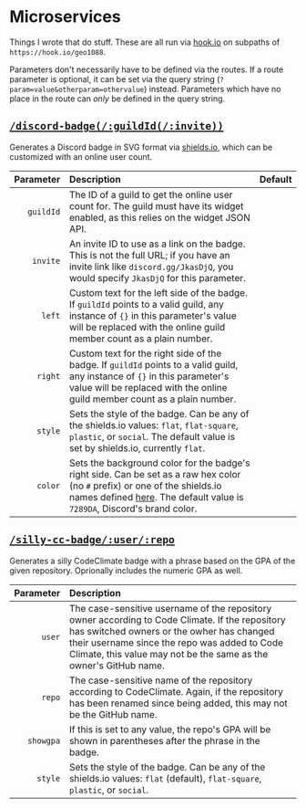 # Microservices

Things I wrote that do stuff. These are all run via [hook.io](https://hook.io/) on subpaths of `https://hook.io/geo1088`.

Parameters don't necessarily have to be defined via the routes. If a route parameter is optional, it can be set via the query string (`?param=value&otherparam=othervalue`) instead. Parameters which have no place in the route can *only* be defined in the query string.

## [`/discord-badge(/:guildId(/:invite))`](https://hook.io/geo1088/discord-badge)

Generates a Discord badge in SVG format via [shields.io](http://shields.io), which can be customized with an online user count.

Parameter | Description | Default
---------:|:------------|:-------
`guildId` | The ID of a guild to get the online user count for. The guild must have its widget enabled, as this relies on the widget JSON API.
`invite` | An invite ID to use as a link on the badge. This is not the full URL; if you have an invite link like `discord.gg/JkasDjQ`, you would specify `JkasDjQ` for this parameter.
`left` | Custom text for the left side of the badge. If `guildId` points to a valid guild, any instance of `{}` in this parameter's value will be replaced with the online guild member count as a plain number.
`right` | Custom text for the right side of the badge. If `guildId` points to a valid guild, any instance of `{}` in this parameter's value will be replaced with the online guild member count as a plain number.
`style` | Sets the style of the badge. Can be any of the shields.io values: `flat`, `flat-square`, `plastic`, or `social`. The default value is set by shields.io, currently `flat`.
`color` | Sets the background color for the badge's right side. Can be set as a raw hex color (no `#` prefix) or one of the shields.io names defined [here](https://github.com/badges/shields/blob/master/colorscheme.json). The default value is `7289DA`, Discord's brand color.

## [`/silly-cc-badge/:user/:repo`](http://hook.io/geo1088/silly-cc-badge/sferik/rails_admin)

Generates a silly CodeClimate badge with a phrase based on the GPA of the given repository. Oprionally includes the numeric GPA as well.

Parameter | Description
---------:|:-----------
`user` | The case-sensitive username of the repository owner according to Code Climate. If the repository has switched owners or the owher has changed their username since the repo was added to Code Climate, this value may not be the same as the owner's GitHub name.
`repo` | The case-sensitive name of the repository according to CodeClimate. Again, if the repository has been renamed since being added, this may not be the GitHub name.
`showgpa` | If this is set to any value, the repo's GPA will be shown in parentheses after the phrase in the badge.
`style` | Sets the style of the badge. Can be any of the shields.io values: `flat` (default), `flat-square`, `plastic`, or `social`.
